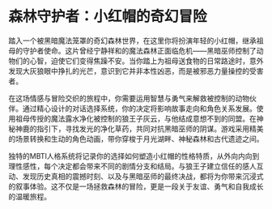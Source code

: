 # 森林守护者：小红帽的奇幻冒险

踏入一个被黑暗魔法笼罩的奇幻森林世界，在这里你将扮演年轻的小红帽，继承祖母的守护者使命。这片曾经宁静祥和的魔法森林正面临危机——黑暗巫师控制了动物们的心智，迫使它们变得焦躁不安。当你踏上为祖母送食物的日常路途时，意外发现大灰狼眼中挣扎的光芒，意识到它并非本性凶恶，而是被邪恶力量操控的受害者。

在这场情感与冒险交织的旅程中，你需要运用智慧与勇气来解救被控制的动物伙伴。通过精心设计的对话选择系统，你的决定将影响故事走向和角色关系发展。使用祖母传授的魔法露水净化被控制的狼王子灰云，与他结成意想不到的同盟。在神秘神鹿的指引下，寻找发光的净化草药，共同对抗黑暗巫师的阴谋。游戏采用精美的场景转换和生动的角色动画，带你穿梭于月光湖畔、神秘森林和古代遗迹之间。

独特的MBTI人格系统将记录你的选择如何塑造小红帽的性格特质，从外向内向到理性感性，每个决定都会带来不同的剧情分支和结局。与狼王子建立信任的感人互动、发现历史真相的震撼时刻、以及与黑暗巫师的最终决战，都将为你带来沉浸式的叙事体验。这不仅是一场拯救森林的冒险，更是一段关于友谊、勇气和自我成长的温暖旅程。